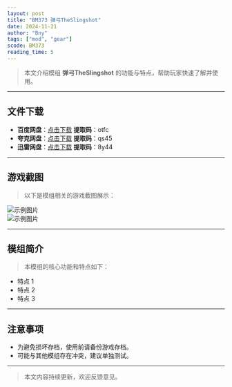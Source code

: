 ```yaml
---
layout: post
title: "BM373 弹弓TheSlingshot"
date: 2024-11-21
author: "Bny"
tags: ["mod", "gear"]
scode: BM373
reading_time: 5
---
```


> 本文介绍模组 **弹弓TheSlingshot** 的功能与特点，帮助玩家快速了解并使用。

---





## 文件下载
- **百度网盘**：[点击下载](https://pan.baidu.com/s/1EGdBkCVoStxnZPNfr4SJGA?pwd=otfc)  **提取码**：otfc  
- **夸克网盘**：[点击下载](https://pan.quark.cn/s/39eb9fddf987?pwd=qs45)  **提取码**：qs45  
- **迅雷网盘**：[点击下载](https://pan.xunlei.com/s/VOCCbWqd4jq6gy-RR2L34NGgA1?pwd=8y44)  **提取码**：8y44  

---

## 游戏截图
> 以下是模组相关的游戏截图展示：

![示例图片](https://example.com/screenshot1.jpg)  
![示例图片](https://example.com/screenshot2.jpg)

---

## 模组简介
> 本模组的核心功能和特点如下：
- 特点 1
- 特点 2
- 特点 3

---

## 注意事项
- 为避免损坏存档，使用前请备份游戏存档。
- 可能与其他模组存在冲突，建议单独测试。

---

> 本文内容持续更新，欢迎反馈意见。
